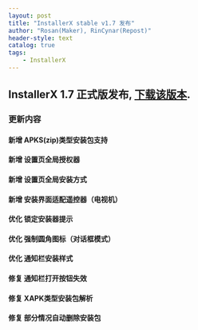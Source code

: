 ```yaml
---
layout: post
title: "InstallerX stable v1.7 发布"
author: "Rosan(Maker), RinCynar(Repost)"
header-style: text
catalog: true
tags:
    - InstallerX
---
```


## InstallerX 1.7 正式版发布, [下载该版本](/file/InstallerX-stable-v1.7.apk).

### 更新内容

#### 新增 APKS(zip)类型安装包支持

#### 新增 设置页全局授权器

#### 新增 设置页全局安装方式

#### 新增 安装界面适配遥控器（电视机）

#### 优化 锁定安装器提示

#### 优化 强制圆角图标（对话框模式）

#### 优化 通知栏安装样式

#### 修复 通知栏打开按钮失效

#### 修复 XAPK类型安装包解析

#### 修复 部分情况自动删除安装包
